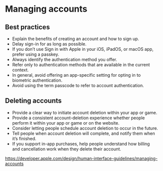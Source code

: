 # Managing accounts
## Best practices
- Explain the benefits of creating an account and how to sign up.
- Delay sign-in for as long as possible.
- If you don’t use Sign in with Apple in your iOS, iPadOS, or macOS app, prefer using a passkey. 
- Always identify the authentication method you offer.
- Refer only to authentication methods that are available in the current context.
- In general, avoid offering an app-specific setting for opting in to biometric authentication.
- Avoid using the term passcode to refer to account authentication.

## Deleting accounts
- Provide a clear way to initiate account deletion within your app or game.
- Provide a consistent account-deletion experience whether people perform it within your app or game or on the website.
- Consider letting people schedule account deletion to occur in the future.
- Tell people when account deletion will complete, and notify them when it’s finished.
- If you support in-app purchases, help people understand how billing and cancellation work when they delete their account.

https://developer.apple.com/design/human-interface-guidelines/managing-accounts
